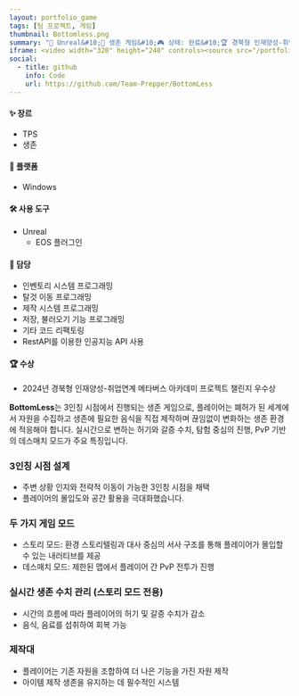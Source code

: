 ```yaml
---
layout: portfolio_game
tags: [팀 프로젝트, 게임]
thumbnail: Bottomless.png
summary: "🔧 Unreal&#10;🌟 생존 게임&#10;🎮 상태: 완료&#10;🏆 경북형 인재양성-취업연계 메타버스 아카데미 프로젝트 챌린지 우수상"
iframe: <video width="320" height="240" controls><source src="/portfolio/video/BottomLess.mp4" type="video/mp4">Your browser does not support the video tag.</video>
social:
  - title: github
    info: Code
    url: https://github.com/Team-Prepper/BottomLess
---
```


<!-- card: 💡 게임 개요 -->

#### ✨ 장르
- TPS
- 생존

#### 📱 플랫폼
- Windows

#### 🛠 사용 도구
- Unreal
  - EOS 플러그인

<!-- card: 💡 게임 개요 -->

#### 👤 담당
- 인벤토리 시스템 프로그래밍
- 탈것 이동 프로그래밍
- 제작 시스템 프로그래밍
- 저장, 불러오기 기능 프로그래밍
- 기타 코드 리팩토링
- RestAPI를 이용한 인공지능 API 사용

#### 🏆 수상
- 2024년 경북형 인재양성-취업연계 메타버스 아카데미 프로젝트 챌린지 우수상

<!-- card: 📖 게임 소개 -->

**BottomLess**는 3인칭 시점에서 진행되는 생존 게임으로, 플레이어는 폐허가 된 세계에서 자원을 수집하고 생존에 필요한 음식을 직접 제작하며 끊임없이 변화하는 생존 환경에 적응해야 합니다. 실시간으로 변하는 허기와 갈증 수치, 탐험 중심의 진행, PvP 기반의 데스매치 모드가 주요 특징입니다.

<!-- card: 🧩 시스템 -->

### 3인칭 시점 설계
- 주변 상황 인지와 전략적 이동이 가능한 3인칭 시점을 채택
- 플레이어의 몰입도와 공간 활용을 극대화했습니다.

### 두 가지 게임 모드
- 스토리 모드: 환경 스토리텔링과 대사 중심의 서사 구조를 통해 플레이어가 몰입할 수 있는 내러티브를 제공
- 데스매치 모드: 제한된 맵에서 플레이어 간 PvP 전투가 진행

<!-- card: 🧩 시스템 -->

### 실시간 생존 수치 관리 (스토리 모드 전용)
- 시간의 흐름에 따라 플레이어의 허기 및 갈증 수치가 감소
- 음식, 음료를 섭취하여 회복 가능

### 제작대
- 플레이어는 기존 자원을 조합하여 더 나은 기능을 가진 자원 제작
- 아이템 제작 생존을 유지하는 데 필수적인 시스템